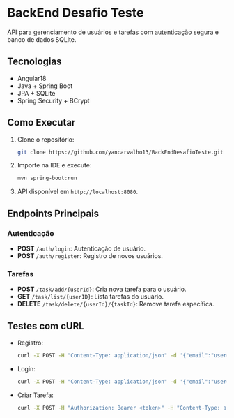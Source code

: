 # BackEnd Desafio Teste

API para gerenciamento de usuários e tarefas com autenticação segura e banco de dados SQLite.

## Tecnologias
- Angular18
- Java + Spring Boot
- JPA + SQLite
- Spring Security + BCrypt

## Como Executar

1. Clone o repositório:
   ```bash
   git clone https://github.com/yancarvalho13/BackEndDesafioTeste.git
   ```
2. Importe na IDE e execute:
   ```bash
   mvn spring-boot:run
   ```
3. API disponível em `http://localhost:8080`.

## Endpoints Principais

### Autenticação
- **POST** `/auth/login`: Autenticação de usuário.
- **POST** `/auth/register`: Registro de novos usuários.

### Tarefas
- **POST** `/task/add/{userId}`: Cria nova tarefa para o usuário.
- **GET** `/task/list/{userID}`: Lista tarefas do usuário.
- **DELETE** `/task/delete/{userId}/{taskId}`: Remove tarefa específica.

## Testes com cURL

- Registro:
  ```bash
  curl -X POST -H "Content-Type: application/json" -d '{"email":"user@example.com","password":"pass123","role":"USER"}' http://localhost:8080/auth/register
  ```
- Login:
  ```bash
  curl -X POST -H "Content-Type: application/json" -d '{"email":"user@example.com","password":"pass123"}' http://localhost:8080/auth/login
  ```
- Criar Tarefa:
  ```bash
  curl -X POST -H "Authorization: Bearer <token>" -H "Content-Type: application/json" -d '{"title":"Task","description":"Details"}' http://localhost:8080/task/add/1
  ```

